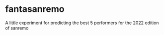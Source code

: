 # fantasanremo
A little experiment for predicting the best 5 performers for the 2022 edition of sanremo
